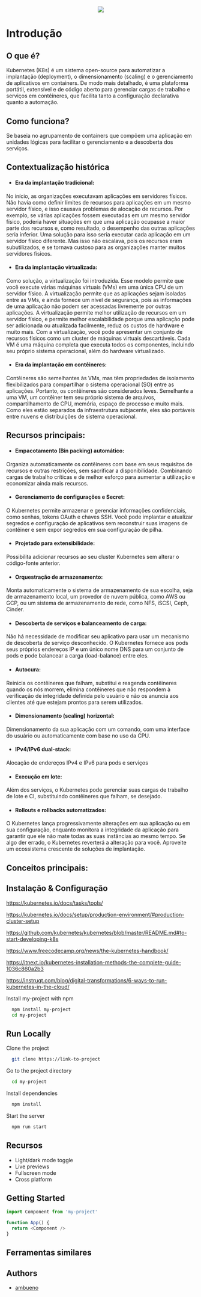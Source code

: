 <h1 align="center">
  <a href="https://git.io/typing-svg">
    <img src="https://readme-typing-svg.herokuapp.com/?lines=Kubernetes;:)&center=true&size=35">
  </a>
</h1>

# Introdução
## O que é? 
Kubernetes (K8s) é um sistema open-source para automatizar a implantação (deployment),
o dimensionamento (scaling) e o gerenciamento de aplicativos em containers. De modo mais detalhado, é uma plataforma portátil,
extensível e de código aberto para gerenciar cargas de trabalho e serviços em contêineres, que facilita tanto a configuração 
declarativa quanto a automação.

## Como funciona? 
Se baseia no agrupamento de containers que compõem uma aplicação em unidades lógicas para 
facilitar o gerenciamento e a descoberta dos serviços.

## Contextualização histórica
- #### Era da implantação tradicional: 
No início, as organizações executavam aplicações em servidores físicos. Não havia como definir limites de recursos para aplicações em um mesmo servidor físico,
e isso causava problemas de alocação de recursos. Por exemplo, se várias aplicações fossem executadas em um mesmo servidor físico, poderia haver situações em
que uma aplicação ocupasse a maior parte dos recursos e, como resultado, o desempenho das outras aplicações seria inferior. Uma solução para isso seria executar
cada aplicação em um servidor físico diferente. Mas isso não escalava, pois os recursos eram subutilizados, e se tornava custoso para as organizações manter
muitos servidores físicos.

- #### Era da implantação virtualizada: 
Como solução, a virtualização foi introduzida. Esse modelo permite que você execute várias máquinas virtuais (VMs) em uma única CPU de um servidor físico. A virtualização permite que as aplicações sejam isoladas entre as VMs, e ainda fornece um nível de segurança, pois as informações de uma aplicação não podem ser acessadas livremente por outras aplicações. A virtualização permite melhor utilização de recursos em um servidor físico, e permite melhor escalabilidade porque uma aplicação pode ser adicionada ou atualizada facilmente, reduz os custos de hardware e muito mais. Com a virtualização, você pode apresentar um conjunto de recursos físicos como um cluster de máquinas virtuais descartáveis. Cada VM é uma máquina completa que executa todos os componentes, incluindo seu próprio sistema operacional, além do hardware virtualizado.

- #### Era da implantação em contêineres: 
Contêineres são semelhantes às VMs, mas têm propriedades de isolamento flexibilizados para compartilhar o sistema operacional (SO) entre as aplicações. Portanto, os contêineres são considerados leves. Semelhante a uma VM, um contêiner tem seu próprio sistema de arquivos, compartilhamento de CPU, memória, espaço de processo e muito mais. Como eles estão separados da infraestrutura subjacente, eles são portáveis entre nuvens e distribuições de sistema operacional.

## Recursos principais:

- #### Empacotamento (Bin packing) automático:
Organiza automaticamente os contêineres com base em seus requisitos de recursos e outras restrições,
sem sacrificar a disponibilidade. Combinando cargas de trabalho críticas e de melhor esforço para
aumentar a utilização e economizar ainda mais recursos. 

- #### Gerenciamento de configurações e Secret:
O Kubernetes permite armazenar e gerenciar informações confidenciais, como senhas, tokens OAuth e chaves SSH. 
Você pode implantar e atualizar segredos e configuração de aplicativos sem reconstruir suas imagens de contêiner e
sem expor segredos em sua configuração de pilha.

- #### Projetado para extensibilidade:
Possibilita adicionar recursos ao seu cluster Kubernetes sem alterar o código-fonte anterior.

- #### Orquestração de armazenamento:
Monta automaticamente o sistema de armazenamento de sua escolha, seja de armazenamento local,
um provedor de nuvem pública, como AWS ou GCP, ou um sistema de armazenamento de rede, como NFS, iSCSI, Ceph, Cinder.

- #### Descoberta de serviços e balanceamento de carga:
Não há necessidade de modificar seu aplicativo para usar um mecanismo de descoberta de serviço desconhecido.
O Kubernetes fornece aos pods seus próprios endereços IP e um único nome DNS para um conjunto de pods e pode balancear a carga (load-balance) entre eles.

- #### Autocura:
Reinicia os contêineres que falham, substitui e reagenda contêineres quando os nós morrem,
elimina contêineres que não respondem à verificação de integridade definida pelo usuário e
não os anuncia aos clientes até que estejam prontos para serem utilizados.

- #### Dimensionamento (scaling) horizontal:
Dimensionamento da sua aplicação com um comando, com uma interface do usuário ou automaticamente com base no uso da CPU.

- #### IPv4/IPv6 dual-stack:
Alocação de endereços IPv4 e IPv6 para pods e serviços

- #### Execução em lote:
Além dos serviços, o Kubernetes pode gerenciar suas cargas de trabalho de lote e CI, substituindo contêineres que falham, se desejado.

- #### Rollouts e rollbacks automatizados:
O Kubernetes lança progressivamente alterações em sua aplicação ou em sua configuração, enquanto monitora a integridade da aplicação
para garantir que ele não mate todas as suas instâncias ao mesmo tempo. 
Se algo der errado, o Kubernetes reverterá a alteração para você. Aproveite um ecossistema crescente de soluções de implantação.

## Conceitos principais:


## Instalação & Configuração

https://kubernetes.io/docs/tasks/tools/

https://kubernetes.io/docs/setup/production-environment/#production-cluster-setup

https://github.com/kubernetes/kubernetes/blob/master/README.md#to-start-developing-k8s

https://www.freecodecamp.org/news/the-kubernetes-handbook/

https://itnext.io/kubernetes-installation-methods-the-complete-guide-1036c860a2b3

https://instruqt.com/blog/digital-transformations/6-ways-to-run-kubernetes-in-the-cloud/

Install my-project with npm

```bash
  npm install my-project
  cd my-project
```
    
## Run Locally

Clone the project

```bash
  git clone https://link-to-project
```

Go to the project directory

```bash
  cd my-project
```

Install dependencies

```bash
  npm install
```

Start the server

```bash
  npm run start
```


## Recursos

- Light/dark mode toggle
- Live previews
- Fullscreen mode
- Cross platform


## Getting Started

```javascript
import Component from 'my-project'

function App() {
  return <Component />
}
```


## Ferramentas similares
## Authors

- [ambueno](https://www.github.com/ambueno)

